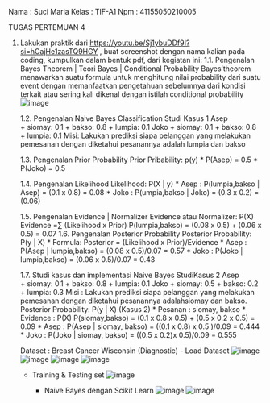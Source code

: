 Nama	:	Suci Maria
Kelas	:	TIF-A1
Npm	:	41155050210005

TUGAS PERTEMUAN 4 
1. Lakukan praktik dari https://youtu.be/Sj1ybuDDf9I?si=hCajHe1zasTQ9HGY , buat screenshot dengan nama kalian pada coding, kumpulkan dalam bentuk pdf, dari kegiatan ini:
   1.1. Pengenalan Bayes Theorem | Teori Bayes | Conditional Probability
        Bayes’theorem menawarkan suatu formula untuk menghitung nilai probability dari suatu event dengan memanfaatkan pengetahuan sebelumnya dari kondisi terkait atau sering kali dikenal dengan istilah conditional probability
        ![image](https://github.com/user-attachments/assets/6876584c-94de-4be5-8588-32d54093e51d)
   
   1.2. Pengenalan Naive Bayes Classification
        Studi Kasus 1 
        Asep	
        + siomay: 0.1
        + bakso: 0.8
        + lumpia: 0.1
        Joko
        + siomay: 0.1
        + bakso: 0.8
        + lumpia: 0.1
        Misi: Lakukan prediksi siapa pelanggan yang melakukan pemesanan dengan diketahui pesanannya adalah lumpia dan bakso

   1.3. Pengenalan Prior Probability
        Prior Pribability: p(y)
        	* P(Asep) = 0.5
        	* P(Joko) = 0.5

   1.4. Pengenalan Likelihood
        Likelihood: P(X | y)
        * Asep :
            P(lumpia,bakso | Asep) = (0.1 x 0.8)
                                   = 0.08
        * Joko :
            P(umpia,bakso | Joko) = (0.3 x 0.2)
			          = (0.06)

   1.5. Pengenalan Evidence | Normalizer
        Evidence atau Normalizer: P(X)
				  Evidence =∑ (Likelihood x Prior)
                           P(lumpia,bakso) = (0.08 x 0.5) + (0.06 x 0.5)
   					   = 0.07
   1.6. Pengenalan Posterior Probability
        Posterior Probability: P(y | X)
         * Formula:
           Posterior = (Likelihood x Prior)/Evidence
         * Asep :
                 P(Asep | lumpia,bakso) = (0.08 x 0.5)/0.07
			                                  = 0.57
         * Joko :
                 P(Joko | lumpia,bakso) = (0.06 x 0.5)/0.07
                                        = 0.43

   1.7. Studi kasus dan implementasi Naive Bayes
        StudiKasus 2
        Asep	
        + siomay: 0.1
        + bakso: 0.8
        + lumpia: 0.1
        Joko
        + siomay: 0.5
        + bakso: 0.2
        + lumpia: 0.3
        Misi : Lakukan prediksi siapa pelanggan yang melakukan pemesanan dengan diketahui pesanannya adalahsiomay dan bakso.
        Posterior Probability: P(y | X) (Kasus 2)
         * Pesanan : siomay, bakso
         * Evidence : P(X)
           P(siomay,bakso) = (0.1 x 0.8 x 0.5) + (0.5 x 0.2 x 0.5)
			                     = 0.09
         * Asep :
           P(Asep | siomay, bakso) = ((0.1 x 0.8)  x 0.5 )/0.09
			                             = 0.444
         * Joko :
           P(Joko | siomay, bakso) = ((0.5 x 0.2)x 0.5)/0.09
                                   = 0.555

	Dataset : Breast Cancer Wisconsin (Diagnostic)
           - Load Dataset
             ![image](https://github.com/user-attachments/assets/2d397390-55f7-4cbc-8813-01be4168ce7d)
             ![image](https://github.com/user-attachments/assets/42838e04-01ac-43a1-b83c-c7b29e98639e)
             ![image](https://github.com/user-attachments/assets/7f036906-4e10-4c5c-9b37-26bdbc56a340)
             ![image](https://github.com/user-attachments/assets/032215b0-7b2a-45d8-98eb-8886c4adb920)

   	  - Training & Testing set
             ![image](https://github.com/user-attachments/assets/0779063a-460f-4b21-b749-200a67301b3c)

           - Naive Bayes dengan Scikit Learn
             ![image](https://github.com/user-attachments/assets/4c5d0aa5-23f3-4274-b8a9-19b8d87864ab)
             ![image](https://github.com/user-attachments/assets/78437a1a-a964-4890-a3d7-a171067a46c1)


 
 
